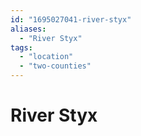 ```yaml
---
id: "1695027041-river-styx"
aliases:
  - "River Styx"
tags:
  - "location"
  - "two-counties"
---
```


# River Styx
